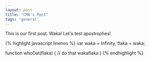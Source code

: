 ```yaml
---
layout: post
title: "CMA's Post"
tags: 'general'
---
```


This is our first post. Waka! Let's test apostrophes!

{% highlight javascript linenos %}
var waka = Infinity,
	flaka = waka;

function whoDat(flaka) {
	// do that wakaflaka
} 
{% endhighlight %}